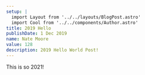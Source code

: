 ```yaml
---
setup: |
  import Layout from '../../layouts/BlogPost.astro'
  import Cool from '../../components/Author.astro'
title: 2019 Hello
publishDate: 1 Dec 2019
name: Nate Moore
value: 128
description: 2019 Hello World Post!
---
```


This is so 2021!



